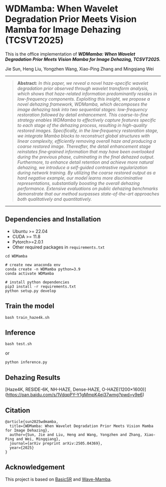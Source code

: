 # WDMamba: When Wavelet Degradation Prior Meets Vision Mamba for Image Dehazing (TCSVT2025)
This is the office implementation of ***WDMamba: When Wavelet Degradation Prior Meets Vision Mamba for Image Dehazing, TCSVT2025.***

Jie Sun, Heng Liu, Yongzhen Wang, Xiao-Ping Zhang and Mingqiang Wei
<br>

<hr />

> **Abstract:** *In this paper, we reveal a novel haze-specific wavelet degradation prior observed through wavelet transform analysis, which shows that haze-related information predominantly resides in low-frequency components. Exploiting this insight,  we propose a novel dehazing framework, WDMamba, which decomposes the image dehazing task into two sequential stages: low-frequency restoration followed by detail enhancement. This coarse-to-fine strategy enables WDMamba to effectively capture features specific to each stage of the dehazing process, resulting in high-quality restored images. Specifically, in the low‐frequency restoration stage, we integrate Mamba blocks to reconstruct global structures with linear complexity,  efficiently removing overall haze and producing a coarse restored image. Thereafter, the detail enhancement stage reinstates fine‐grained information that may have been overlooked during the previous phase, culminating in the final dehazed output. Furthermore, to enhance detail retention and achieve more natural dehazing, we introduce a self-guided contrastive regularization during network training. By utilizing the coarse restored output as a hard negative example, our model learns more discriminative representations, substantially boosting the overall dehazing performance. Extensive evaluations on public dehazing benchmarks demonstrate that our method surpasses state-of-the-art approaches both qualitatively and quantitatively.* 
<hr />

## Dependencies and Installation

- Ubuntu >= 22.04
- CUDA >= 11.8
- Pytorch>=2.0.1
- Other required packages in `requirements.txt`
```
cd WDMamba

# create new anaconda env
conda create -n WDMamba python=3.9
conda activate WDMamba

# install python dependencies
pip3 install -r requirements.txt
python setup.py develop
```

## Train the model

```
bash train_haze4k.sh
```

## Inference

```
bash test.sh
```
or
```
python inference.py
```

## Dehazing Results

[Haze4K, RESIDE-6K, NH-HAZE, Dense-HAZE, O-HAZE(1200×1600)] (https://pan.baidu.com/s/1VdqpPY-Y1gMmpK4ej37wmg?pwd=y9e6)

## Citation
```
@article{sun2025wdmamba,
  title={WDMamba: When Wavelet Degradation Prior Meets Vision Mamba for Image Dehazing},
  author={Sun, Jie and Liu, Heng and Wang, Yongzhen and Zhang, Xiao-Ping and Wei, Mingqiang},
  journal={arXiv preprint arXiv:2505.04369},
  year={2025}
}
```

## Acknowledgement

This project is based on [BasicSR](https://github.com/xinntao/BasicSR) and [Wave-Mamba](https://github.com/AlexZou14/Wave-Mamba). 
